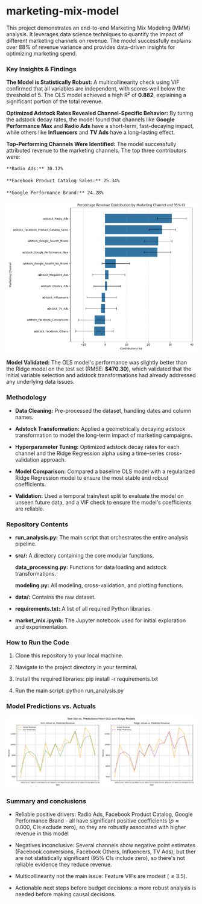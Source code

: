 # marketing-mix-model

This project demonstrates an end-to-end Marketing Mix Modeling (MMM) analysis. It leverages data science techniques to quantify the impact of different marketing channels on revenue. The model successfully explains over 88% of revenue variance and provides data-driven insights for optimizing marketing spend.


### Key Insights & Findings

**The Model is Statistically Robust:** A multicollinearity check using VIF confirmed that all variables are independent, with scores well below the threshold of 5. The OLS model achieved a high R² of **0.882**, explaining a significant portion of the total revenue.

**Optimized Adstock Rates Revealed Channel-Specific Behavior:** By tuning the adstock decay rates, the model found that channels like **Google Performance Max** and **Radio Ads** have a short-term, fast-decaying impact, while others like **Influencers** and **TV Ads** have a long-lasting effect.

**Top-Performing Channels Were Identified:** The model successfully attributed revenue to the marketing channels. The top three contributors were:

    **Radio Ads:** 30.12%

    **Facebook Product Catalog Sales:** 25.34%

    **Google Performance Brand:** 24.28%

![Channel Contributions and CI](interpretation.png)

**Model Validated:** The OLS model's performance was slightly better than the Ridge model on the test set (RMSE: **$470.30**), which validated that the initial variable selection and adstock transformations had already addressed any underlying data issues.


### Methodology

* **Data Cleaning:** Pre-processed the dataset, handling dates and column names.

* **Adstock Transformation:** Applied a geometrically decaying adstock transformation to model the long-term impact of marketing campaigns.

* **Hyperparameter Tuning:** Optimized adstock decay rates for each channel and the Ridge Regression alpha using a time-series cross-validation approach.

* **Model Comparison:** Compared a baseline OLS model with a regularized Ridge Regression model to ensure the most stable and robust coefficients.

* **Validation:** Used a temporal train/test split to evaluate the model on unseen future data, and a VIF check to ensure the model's coefficients are reliable.


### Repository Contents

* **run_analysis.py:** The main script that orchestrates the entire analysis pipeline.

* **src/:** A directory containing the core modular functions.

    **data_processing.py:** Functions for data loading and adstock transformations.

    **modeling.py:** All modeling, cross-validation, and plotting functions.

* **data/:** Contains the raw dataset.

* **requirements.txt:** A list of all required Python libraries.

* **market_mix.ipynb:** The Jupyter notebook used for initial exploration and experimentation.


### How to Run the Code

1.  Clone this repository to your local machine.

2.  Navigate to the project directory in your terminal.

3.  Install the required libraries: pip install -r requirements.txt

4.  Run the main script: python run_analysis.py


### Model Predictions vs. Actuals

![OLS and Ridge Model Predictions on Test Set](predictions.png)

### Summary and conclusions

* Reliable positive drivers: Radio Ads, Facebook Product Catalog, Google Performance Brand - all have significant positive coefficients ($p\approx 0.000$, CIs exclude zero), so they are robustly associated with higher revenue in this model

* Negatives inconclusive: Several channels show negative point estimates (Facebook conversions, Facebook Others, Influencers, TV Ads), but ther are not statistically significant (95% CIs include zero), so there's not reliable evidence they reduce revenue.

* Multicollinearity not the main issue: Feature VIFs are modest ($\leq 3.5$).

* Actionable next steps before budget decisions:  a more robust analysis is needed before making causal decisions.
